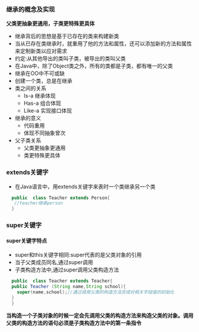 ### 继承的概念及实现
**父类更抽象更通用，子类更特殊更具体**
- 继承背后的思想是基于已存在的类来构建新类
- 当从已存在类继承时，就重用了他的方法和属性，还可以添加新的方法和属性来定制新类以应对需求
- 约定:从其他导出的类叫子类，被导出的类叫父类
- 在Java中，除了Object类之外，所有的类都是子类，都有唯一的父类  
- 继承在OO中不可或缺
- 创建一个类，总是在继承
- 类之间的关系
  - Is-a 继承体现
  - Has-a 组合体现
  - Like-a 实现接口体现   
- 继承的意义  
  - 代码重用
  - 体现不同抽象曾次
- 父子类关系  
  - 父类更抽象更通用
  - 类更特殊更具体
### extends关键字
- 在Java语言中，用extends关键字来表时一个类继承另一个类
```java
  public  class Teacher extends Person{
   //teacher继承person   
  }
```
### super关键字
#### super关键字特点
- super和this关键字相同:super代表的是父类对象的引用
- 当子父类成员同名,通过super调用
- 子类构造方法中,通过super调用父类构造方法
```java
  public  class Teacher extends Teacher{
  public Teacher (String name,String school){
    super(name,school);//通过调用父类的构造方法完成对相关字段值的初始化
  }
  }
```
**当构造一个子类对象的时候一定会先调用父类的构造方法来构造父类的对象。调用父类的构造方法的语句必须是子类构造方法中的第一条指令**
